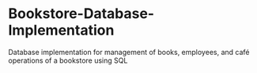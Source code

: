 # Bookstore-Database-Implementation
Database implementation for management of books, employees, and café operations of a bookstore using SQL
